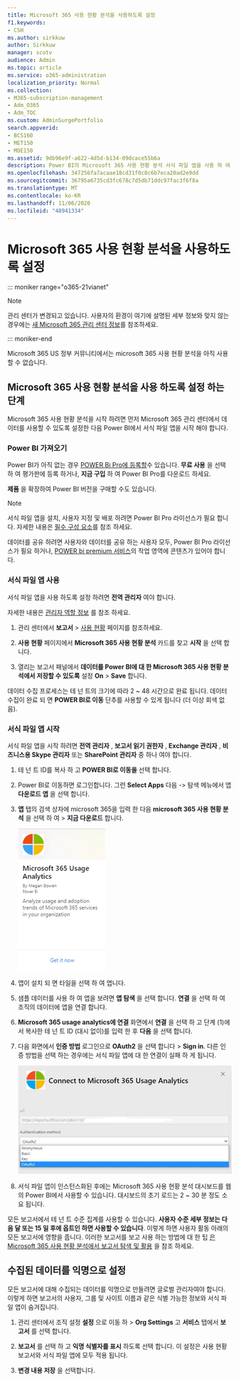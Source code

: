 ```yaml
---
title: Microsoft 365 사용 현황 분석을 사용하도록 설정
f1.keywords:
- CSH
ms.author: sirkkuw
author: Sirkkuw
manager: scotv
audience: Admin
ms.topic: article
ms.service: o365-administration
localization_priority: Normal
ms.collection:
- M365-subscription-management
- Adm_O365
- Adm_TOC
ms.custom: AdminSurgePortfolio
search.appverid:
- BCS160
- MET150
- MOE150
ms.assetid: 9db96e9f-a622-4d5d-b134-09dcace55b6a
description: Power BI의 Microsoft 365 사용 현황 분석 서식 파일 앱을 사용 하 여 테 넌 트에 대 한 데이터 수집을 시작 하는 방법을 알아봅니다.
ms.openlocfilehash: 347256fa7acaae18cd31f0c8c6b7eca20ad2e9dd
ms.sourcegitcommit: 36795a6735cd3fc678c7d5db71ddc97fac3f6f8a
ms.translationtype: MT
ms.contentlocale: ko-KR
ms.lasthandoff: 11/06/2020
ms.locfileid: "48941334"
---
```

# <a name="enable-microsoft-365-usage-analytics"></a>Microsoft 365 사용 현황 분석을 사용하도록 설정

::: moniker range="o365-21vianet"

> [!NOTE]
> 관리 센터가 변경되고 있습니다. 사용자의 환경이 여기에 설명된 세부 정보와 맞지 않는 경우에는 [새 Microsoft 365 관리 센터 정보](https://docs.microsoft.com/microsoft-365/admin/microsoft-365-admin-center-preview?view=o365-21vianet)를 참조하세요.

::: moniker-end

Microsoft 365 US 정부 커뮤니티에서는 microsoft 365 사용 현황 분석을 아직 사용할 수 없습니다.
  
## <a name="steps-to-enable-microsoft-365-usage-analytics"></a>Microsoft 365 사용 현황 분석을 사용 하도록 설정 하는 단계

Microsoft 365 사용 현황 분석을 시작 하려면 먼저 Microsoft 365 관리 센터에서 데이터를 사용할 수 있도록 설정한 다음 Power BI에서 서식 파일 앱을 시작 해야 합니다.
  
### <a name="get-power-bi"></a>Power BI 가져오기

Power BI가 아직 없는 경우 [POWER Bi Pro에 등록할](https://go.microsoft.com/fwlink/p/?linkid=845347)수 있습니다. **무료 사용** 을 선택 하 여 평가판에 등록 하거나, **지금 구입** 하 여 Power BI Pro를 다운로드 하세요.
  
  
**제품** 을 확장하여 Power BI 버전을 구매할 수도 있습니다. 

> [!NOTE]
> 서식 파일 앱을 설치, 사용자 지정 및 배포 하려면 Power BI Pro 라이선스가 필요 합니다. 자세한 내용은 [필수 구성 요소](https://docs.microsoft.com/power-bi/service-template-apps-install-distribute?source=docs#prerequisites)를 참조 하세요.

데이터를 공유 하려면 사용자와 데이터를 공유 하는 사용자 모두, Power BI Pro 라이선스가 필요 하거나, [POWER bi premium 서비스](https://docs.microsoft.com/power-bi/service-premium-what-is)의 작업 영역에 콘텐츠가 있어야 합니다. 
  
### <a name="enable-the-template-app"></a>서식 파일 앱 사용

서식 파일 앱을 사용 하도록 설정 하려면 **전역 관리자** 여야 합니다.
  
자세한 내용은 [관리자 역할 정보](../add-users/about-admin-roles.md) 를 참조 하세요. 
  
1. 관리 센터에서 **보고서** \> <a href="https://go.microsoft.com/fwlink/p/?linkid=2074756" target="_blank">사용 현황</a> 페이지를 참조하세요. 
    
2. **사용 현황** 페이지에서 **Microsoft 365 사용 현황 분석** 카드를 찾고 **시작** 을 선택 합니다.
    
3. 열리는 보고서 패널에서 **데이터를 Power BI에 대 한 Microsoft 365 사용 현황 분석에서 저장할 수 있도록** 설정 **On** \> **Save** 합니다. 
  
데이터 수집 프로세스는 테 넌 트의 크기에 따라 2 ~ 48 시간으로 완료 됩니다. 데이터 수집이 완료 되 면 **POWER BI로 이동** 단추를 사용할 수 있게 됩니다 (더 이상 회색 없음). 
    
### <a name="start-the-template-app"></a>서식 파일 앱 시작

서식 파일 앱을 시작 하려면 **전역 관리자** , **보고서 읽기 권한자** , **Exchange 관리자** , **비즈니스용 Skype 관리자** 또는 **SharePoint 관리자** 중 하나 여야 합니다. 
  
1. 테 넌 트 ID를 복사 하 고 **POWER BI로 이동을** 선택 합니다.
    
2.  Power BI로 이동하면 로그인합니다. 그런 **Select Apps** 다음 -> 탐색 메뉴에서 앱 **다운로드 앱** 을 선택 합니다.    
  
3. **앱** 탭의 검색 상자에 microsoft 365을 입력 한 다음 **microsoft 365 사용 현황 분석** 을 선택 하 여 \> **지금 다운로드** 합니다.

    [![지금 받기 선택](../../media/78102250-9874-4a32-8365-436f13560b52.png)](https://app.powerbi.com/groups/me/getapps/services/cia_microsoft365.microsoft-365-usage-analytics)
    
4.  앱이 설치 되 면 타일을 선택 하 여 엽니다.

5.  샘플 데이터를 사용 하 여 앱을 보려면 **앱 탐색** 을 선택 합니다. **연결** 을 선택 하 여 조직의 데이터에 앱을 연결 합니다.

6.  **Microsoft 365 usage analytics에 연결** 화면에서 **연결** 을 선택 하 고 단계 (1)에서 복사한 테 넌 트 ID (대시 없이)를 입력 한 후 **다음** 을 선택 합니다.
    
7. 다음 화면에서 **인증 방법** 로그인으로 **OAuth2** 을 선택 합니다 \> **Sign in**. 다른 인증 방법을 선택 하는 경우에는 서식 파일 앱에 대 한 연결이 실패 하 게 됩니다.
    
    ![인증 방법으로 Microsoft 계정 선택](../../media/ab6f0463-c3f7-4088-a605-67c699fa86adnew.png)
  
8. 서식 파일 앱이 인스턴스화된 후에는 Microsoft 365 사용 현황 분석 대시보드를 웹의 Power BI에서 사용할 수 있습니다. 대시보드의 초기 로드는 2 ~ 30 분 정도 소요 됩니다.
  
모든 보고서에서 테 넌 트 수준 집계를 사용할 수 있습니다. **사용자 수준 세부 정보는 다음 달 또는 15 일 후에 옵트인 하면 사용할 수 있습니다**. 이렇게 하면 사용자 활동 아래의 모든 보고서에 영향을 줍니다. 이러한 보고서를 보고 사용 하는 방법에 대 한 팁 [은 Microsoft 365 사용 현황 분석에서 보고서 탐색 및 활용](navigate-and-utilize-reports.md) 을 참조 하세요.
    
## <a name="make-the-collected-data-anonymous"></a>수집된 데이터를 익명으로 설정

모든 보고서에 대해 수집되는 데이터를 익명으로 만들려면 글로벌 관리자여야 합니다. 이렇게 하면 보고서의 사용자, 그룹 및 사이트 이름과 같은 식별 가능한 정보와 서식 파일 앱이 숨겨집니다.
  
1. 관리 센터에서 조직 설정 **설정** 으로 이동 하 \> **Org Settings** 고 **서비스** 탭에서 **보고서** 를 선택 합니다.
    
2. **보고서** 를 선택 하 고 **익명 식별자를 표시** 하도록 선택 합니다. 이 설정은 사용 현황 보고서와 서식 파일 앱에 모두 적용 됩니다.
  
3. **변경 내용 저장** 을 선택합니다.
